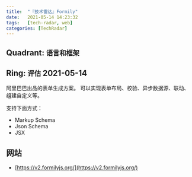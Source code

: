 ```yaml
---
title:  "『技术雷达』Formily"
date:   2021-05-14 14:23:32
tags:   [tech-radar, web]
categories: [TechRadar]
---
```


## Quadrant: `语言和框架`

## Ring: `评估` 2021-05-14

阿里巴巴出品的表单生成方案。 可以实现表单布局、校验、异步数据源、联动、组建自定义等。

支持下面方式：

- Markup Schema
- Json Schema
- JSX

## 网站

- [https://v2.formilyjs.org/](https://v2.formilyjs.org/)

